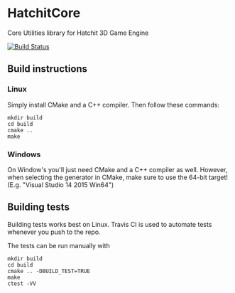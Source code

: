 # HatchitCore

Core Utilities library for Hatchit 3D Game Engine   

[![Build Status](https://travis-ci.org/thirddegree/HatchitCore.svg?branch=master)](https://travis-ci.org/thirddegree/HatchitCore)

## Build instructions

### Linux

Simply install CMake and a C++ compiler. Then follow these commands:

```
mkdir build
cd build
cmake ..
make
```

### Windows

On Window's you'll just need CMake and a C++ compiler as well. However,
when selecting the generator in CMake, make sure to use the 64-bit target!
(E.g. "Visual Studio 14 2015 Win64")

## Building tests

Building tests works best on Linux. Travis CI is used to automate tests whenever
you push to the repo.

The tests can be run manually with

```
mkdir build
cd build
cmake .. -DBUILD_TEST=TRUE
make
ctest -VV
```
